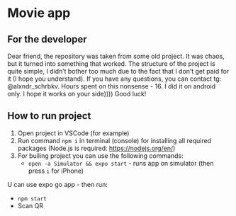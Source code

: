 # Movie app

## For the developer
Dear friend, the repository was taken from some old project. It was chaos, but it turned into something that worked. The structure of the project is quite simple, I didn’t bother too much due to the fact that I don’t get paid for it (I hope you understand). If you have any questions, you can contact tg: @alxndr_schrbkv. Hours spent on this nonsense - 16. I did it on android only. I hope it works on your side))))
Good luck!
## How to run project

1. Open project in VSCode (for example)
2. Run command `npm i` in terminal (console) for installing all required packages (Node.js is required: <https://nodejs.org/en/>)
3. For builing project you can use the following commands:
   - `open -a Simulator && expo start` - runs app on simulator (then press `i` for iPhone)

U can use expo go app - then run:
  - `npm start`
  - Scan QR
